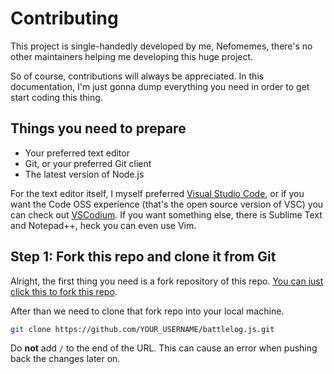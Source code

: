 # Contributing
This project is single-handedly developed by me, Nefomemes, there's no other maintainers helping me developing this huge project.

So of course, contributions will always be appreciated. In this documentation, I'm just gonna dump everything you need in order to get start coding this thing.

## Things you need to prepare

- Your preferred text editor
- Git, or your preferred Git client
- The latest version of Node.js

For the text editor itself, I myself preferred [Visual Studio Code](https://github.com/microsoft/vscode), or if you want the Code OSS experience (that's the open source version of VSC) you can check out [VSCodium](https://github.com/VSCodium/vscodium). If you want something else, there is Sublime Text and Notepad++, heck you can even use Vim.




## Step 1: Fork this repo and clone it from Git

Alright, the first thing you need is a fork repository of this repo. [You can just click this to fork this repo](https://github.com/Nefomemes/battlelog.js/fork).

After than we need to clone that fork repo into your local machine.

```bash
git clone https://github.com/YOUR_USERNAME/battlelog.js.git
```

Do **not** add `/` to the end of the URL. This can cause an error when pushing back the changes later on.


